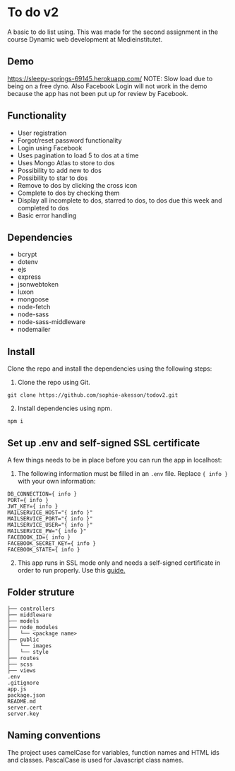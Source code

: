 # To do v2

A basic to do list using. This was made for the second assignment in the course Dynamic web development at Medieinstitutet.

## Demo
https://sleepy-springs-69145.herokuapp.com/
NOTE: Slow load due to being on a free dyno. Also Facebook Login will not work in the demo because the app has not been put up for review by Facebook.

## Functionality

- User registration
- Forgot/reset password functionality
- Login using Facebook
- Uses pagination to load 5 to dos at a time
- Uses Mongo Atlas to store to dos
- Possibility to add new to dos
- Possibility to star to dos
- Remove to dos by clicking the cross icon
- Complete to dos by checking them
- Display all incomplete to dos, starred to dos, to dos due this week and completed to dos
- Basic error handling

## Dependencies

- bcrypt
- dotenv
- ejs
- express
- jsonwebtoken
- luxon
- mongoose
- node-fetch
- node-sass
- node-sass-middleware
- nodemailer

##  Install

Clone the repo and install the dependencies using the following steps:

1. Clone the repo using Git.
```
git clone https://github.com/sophie-akesson/todov2.git
```

2. Install dependencies using npm.
```
npm i
```

## Set up .env and self-signed SSL certificate
A few things needs to be in place before you can run the app in localhost:

1. The following information must be filled in an `.env` file. Replace `{ info }` with your own information:
```
DB_CONNECTION={ info }
PORT={ info }
JWT_KEY={ info }
MAILSERVICE_HOST="{ info }"
MAILSERVICE_PORT="{ info }"
MAILSERVICE_USER="{ info }"
MAILSERVICE_PW="{ info }"
FACEBOOK_ID={ info }
FACEBOOK_SECRET_KEY={ info }
FACEBOOK_STATE={ info }
```

2. This app runs in SSL mode only and needs a self-signed certificate in order to run properly. Use this [guide.](https://flaviocopes.com/express-https-self-signed-certificate/ "https://flaviocopes.com/")

## Folder struture

```
├── controllers
├── middleware
├── models
├── node_modules
│   └── <package name>
├── public
│   └── images
│   └── style
├── routes
├── scss
├── views
.env
.gitignore
app.js
package.json
README.md
server.cert
server.key
```

## Naming conventions

The project uses camelCase for variables, function names and HTML ids and classes. PascalCase is used for Javascript class names.
